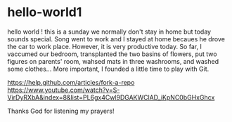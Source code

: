 hello-world1
============

hello world !
this is a sunday we normally don't stay in home but today sounds special. Song went to work and I stayed at home becaues he drove the car to work place. However, it is very productive today. So far, I vaccumed our bedroom, transplanted the two basins of flowers, put two figures on parents' room, wahsed mats in three washrooms, and washed some clothes... More important, I founded a little time to play with Git.

https://help.github.com/articles/fork-a-repo
https://www.youtube.com/watch?v=S-VirDyRXbA&index=8&list=PL6gx4Cwl9DGAKWClAD_iKpNC0bGHxGhcx


Thanks God for listening my prayers!


